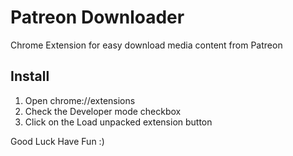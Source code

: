 # Patreon Downloader
Chrome Extension for easy download media content from Patreon

## Install
1. Open chrome://extensions
2. Check the Developer mode checkbox
3. Click on the Load unpacked extension button

Good Luck Have Fun :)
